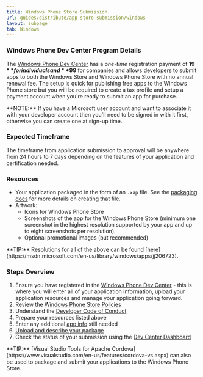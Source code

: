 ```yaml
---
title: Windows Phone Store Submission
url: guides/distribute/app-store-submission/windows
layout: subpage
tab: Windows
---
```


### Windows Phone Dev Center Program Details
The [Windows Phone Dev Center](http://go.microsoft.com/fwlink/p/?LinkID=258395) has a *one-time* registration payment of **$19** for individuals and **$99** for companies and allows 
 developers to submit apps to both the Windows Store and Windows Phone Store with no annual renewal fee. The setup is quick for publishing free apps to 
  the Windows Phone store but you will be required to create a tax profile and setup a payment account when you're ready to submit an app for purchase. 
  
<div class="alert--info">**NOTE:** If you have a Microsoft user account and want to associate it with your developer account then you'll need to be signed in with it first, otherwise you can create one at sign-up time. </div>


### Expected Timeframe
The timeframe from application submission to approval will be anywhere from 24 hours to 7 days depending on the features of your application and certification needed. 

### Resources
- Your application packaged in the form of an `.xap` file. See the [packaging docs](distribute/packaging-provisioning/windows) for more details on creating that file.
- Artwork:
  - Icons for Windows Phone Store
  - Screenshots of the app for the Windows Phone Store (minimum one screenshot in the highest resolution supported by your app and up to eight screenshots per resolution).
  - Optional promotional images (but recommended)
   
<div class="alert--info">**TIP:** Resolutions for all of the above can be found [here](https://msdn.microsoft.com/en-us/library/windows/apps/jj206723).</div> 


### Steps Overview
1. Ensure you have registered in the [Windows Phone Dev Center](http://go.microsoft.com/fwlink/p/?LinkID=258395) - this is where you will enter all of your 
application information, upload your application resources and manage your application going forward.
2. Review the [Windows Phone Store Policies](https://msdn.microsoft.com/en-us/library/windows/apps/dn764944)
3. Understand the [Developer Code of Conduct](https://dev.windows.com/en-US/publish)
4. Prepare your resources listed above   
5. Enter any additional [app info](https://msdn.microsoft.com/en-us/library/windows/apps/jj206733) still needed 
6. [Upload and describe your package](https://msdn.microsoft.com/en-us/library/windows/apps/jj206723)  
7. Check the status of your submission using the [Dev Center Dashboard](https://dev.windows.com/en-US/publish/dashboard-selection)


<div class="alert--info">**TIP:** [Visual Studio Tools for Apache Cordova](https://www.visualstudio.com/en-us/features/cordova-vs.aspx) can also be used to package and submit your applications to the Windows Phone Store.</div>